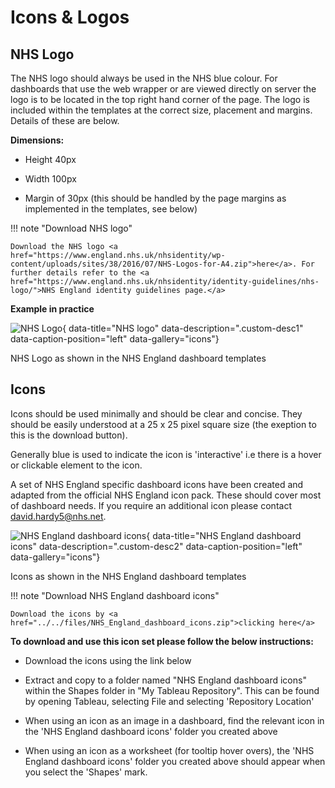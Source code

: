 # Icons & Logos


## NHS Logo

The NHS logo should always be used in the NHS blue colour. For dashboards that use the web wrapper or are viewed directly on server the logo is to be located in the top right hand corner of the page. The logo is included within the templates at the correct size, placement and margins. Details of these are below.

**Dimensions:**

- Height 40px

- Width 100px

- Margin of 30px (this should be handled by the page margins as implemented in the templates, see below)
 



!!! note "Download NHS logo"

    Download the NHS logo <a href="https://www.england.nhs.uk/nhsidentity/wp-content/uploads/sites/38/2016/07/NHS-Logos-for-A4.zip">here</a>. For further details refer to the <a href="https://www.england.nhs.uk/nhsidentity/identity-guidelines/nhs-logo/">NHS England identity guidelines page.</a>

**Example in practice**

![NHS Logo](../../images/NHS_logo.png){ data-title="NHS logo" data-description=".custom-desc1" data-caption-position="left" data-gallery="icons"}
<div class="glightbox-desc custom-desc1">
NHS Logo as shown in the NHS England dashboard templates
</div>


## Icons

Icons should be used minimally and should be clear and concise. They should be easily understood at a 25 x 25 pixel square size (the exeption to this is the download button). 

Generally blue is used to indicate the icon is 'interactive' i.e there is a hover or clickable element to the icon.

A set of NHS England specific dashboard icons have been created and adapted from the official NHS England icon pack. These should cover most of dashboard needs. If you require an additional icon please contact david.hardy5@nhs.net. 

![NHS England dashboard icons](../../images/Icons.png){ data-title="NHS England dashboard icons" data-description=".custom-desc2" data-caption-position="left" data-gallery="icons"}
<div class="glightbox-desc custom-desc2">
Icons as shown in the NHS England dashboard templates
</div>

!!! note "Download NHS England dashboard icons"

    Download the icons by <a href="../../files/NHS_England_dashboard_icons.zip">clicking here</a>

**To download and use this icon set please follow the below instructions:**

- Download the icons using the link below

- Extract and copy to a folder named "NHS England dashboard icons" within the Shapes folder in "My Tableau Repository". This can be found by opening Tableau, selecting File and selecting 'Repository Location'

- When using an icon as an image in a dashboard, find the relevant icon in the 'NHS England dashboard icons' folder you created above

- When using an icon as a worksheet (for tooltip hover overs), the 'NHS England dashboard icons' folder you created above should appear when you select the 'Shapes' mark.

